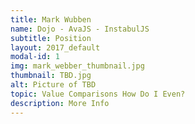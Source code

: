 ```yaml
---
title: Mark Wubben
name: Dojo - AvaJS - InstabulJS
subtitle: Position
layout: 2017_default
modal-id: 1
img: mark_webber_thumbnail.jpg
thumbnail: TBD.jpg
alt: Picture of TBD
topic: Value Comparisons How Do I Even? 
description: More Info
---
```

